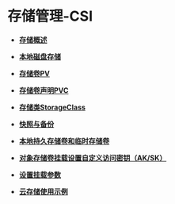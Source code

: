 # 存储管理-CSI<a name="cce_01_0042"></a>

-   **[存储概述](存储概述-89.md)**  

-   **[本地磁盘存储](本地磁盘存储-90.md)**  

-   **[存储卷PV](存储卷PV-91.md)**  

-   **[存储卷声明PVC](存储卷声明PVC-92.md)**  

-   **[存储类StorageClass](存储类StorageClass-93.md)**  

-   **[快照与备份](快照与备份-94.md)**  

-   **[本地持久存储卷和临时存储卷](本地持久存储卷和临时存储卷-95.md)**  

-   **[对象存储卷挂载设置自定义访问密钥（AK/SK）](对象存储卷挂载设置自定义访问密钥（AK-SK）-96.md)**  

-   **[设置挂载参数](设置挂载参数-97.md)**  

-   **[云存储使用示例](云存储使用示例-98.md)**  



